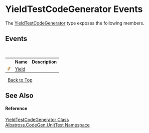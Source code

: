# YieldTestCodeGenerator Events
 

The <a href="8DC687F4">YieldTestCodeGenerator</a> type exposes the following members.


## Events
&nbsp;<table><tr><th></th><th>Name</th><th>Description</th></tr><tr><td>![Public event](media/pubevent.gif "Public event")</td><td><a href="E44B14B">Yield</a></td><td /></tr></table>&nbsp;
<a href="#yieldtestcodegenerator-events">Back to Top</a>

## See Also


#### Reference
<a href="8DC687F4">YieldTestCodeGenerator Class</a><br /><a href="56BAD780">Albatross.CodeGen.UnitTest Namespace</a><br />